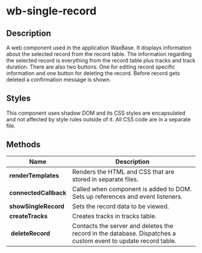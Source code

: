 # wb-single-record

## Description

A web component used in the application WaxBase. It displays information about the selected record from the record table. The information regarding the selected record is everything from the record table plus tracks and track duration. There are also two buttons. One for editing record specific information and one button for deleting the record. Before record gets deleted a confirmation message is shown.

## Styles

This component uses shadow DOM and its CSS styles are encapsulated and not affected by style rules outside of it. All CSS code are in a separate file.

## Methods

| **Name**              | **Description**                   |
|-----------------------|-----------------------------------|
| **renderTemplates**   | Renders the HTML and CSS that are stored in separate files. |
| **connectedCallback** | Called when component is added to DOM. Sets up references and event listeners. |
| **showSingleRecord**  | Sets the record data to be viewed.|
| **createTracks**      | Creates tracks in tracks table. |
| **deleteRecord**      | Contacts the server and deletes the record in the database. Dispatches a custom event to update record table. |

